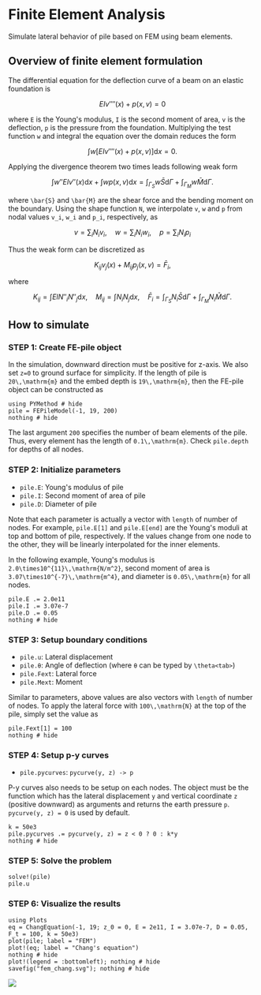 # Finite Element Analysis

Simulate lateral behavior of pile based on FEM using beam elements.

## Overview of finite element formulation

The differential equation for the deflection curve of a beam on an elastic foundation is

```math
EIv''''(x) + p(x,v) = 0
```

where ``E`` is the Young's modulus, ``I`` is the second moment of area, ``v`` is the deflection,
``p`` is the pressure from the foundation.
Multiplying the test function ``w`` and integral the equation over the domain reduces the form

```math
\int w \left[ EIv''''(x) + p(x,v) \right] \mathrm{d}x = 0.
```

Applying the divergence theorem two times leads following weak form

```math
\int w'' EIv''(x) \mathrm{d}x + \int w p(x,v) \mathrm{d}x =
    \int_{\Gamma_S} w \bar{S} \mathrm{d}\Gamma + \int_{\Gamma_M} w \bar{M} \mathrm{d}\Gamma.
```

where ``\bar{S}`` and ``\bar{M}`` are the shear force and the bending moment on the boundary.
Using the shape function ``N``, we interpolate ``v``, ``w`` and ``p`` from nodal values ``v_i``, ``w_i`` and ``p_i``, respectively, as

```math
v = \sum_i N_i v_i,\quad
w = \sum_i N_i w_i,\quad
p = \sum_i N_i p_i
```

Thus the weak form can be discretized as

```math
K_{ij} v_j(x) + M_{ij} p_j(x,v) = \bar{F}_i,
```

where

```math
K_{ij} = \int EI N''_i N''_j \mathrm{d}x,\quad M_{ij} = \int N_i N_j \mathrm{d}x,\quad
    \bar{F}_i = \int_{\Gamma_S} N_i \bar{S} \mathrm{d}\Gamma + \int_{\Gamma_M} N_i \bar{M} \mathrm{d}\Gamma.
```

## How to simulate

### STEP 1: Create FE-pile object

In the simulation, downward direction must be positive for z-axis.
We also set ``z=0`` to ground surface for simplicity.
If the length of pile is ``20\,\mathrm{m}`` and the embed depth is ``19\,\mathrm{m}``, then the FE-pile object can be constructed as

```@example pile
using PYMethod # hide
pile = FEPileModel(-1, 19, 200)
nothing # hide
```

The last argument `200` specifies the number of beam elements of the pile.
Thus, every element has the length of ``0.1\,\mathrm{m}``.
Check `pile.depth` for depths of all nodes.

### STEP 2: Initialize parameters

* `pile.E`: Young's modulus of pile
* `pile.I`: Second moment of area of pile
* `pile.D`: Diameter of pile

Note that each parameter is actually a vector with `length` of number of nodes.
For example, `pile.E[1]` and `pile.E[end]` are the Young's moduli at top and bottom of pile, respectively.
If the values change from one node to the other, they will be linearly interpolated for the inner elements.

In the following example, Young's modulus is ``2.0\times10^{11}\,\mathrm{N/m^2}``,
second moment of area is ``3.07\times10^{-7}\,\mathrm{m^4}``,
and diameter is ``0.05\,\mathrm{m}`` for all nodes.

```@example pile
pile.E .= 2.0e11
pile.I .= 3.07e-7
pile.D .= 0.05
nothing # hide
```

### STEP 3: Setup boundary conditions

* `pile.u`: Lateral displacement
* `pile.θ`: Angle of deflection (where `θ` can be typed by `\theta<tab>`)
* `pile.Fext`: Lateral force
* `pile.Mext`: Moment

Similar to parameters, above values are also vectors with `length` of number of nodes.
To apply the lateral force with ``100\,\mathrm{N}`` at the top of the pile, simply set the value as

```@example pile
pile.Fext[1] = 100
nothing # hide
```

### STEP 4: Setup p-y curves

* `pile.pycurves`: `pycurve(y, z) -> p`

P-y curves also needs to be setup on each nodes.
The object must be the function which has the lateral displacement `y` and
vertical coordinate `z` (positive downward) as arguments and returns the earth pressure `p`.
`pycurve(y, z) = 0` is used by default.

```@example pile
k = 50e3
pile.pycurves .= pycurve(y, z) = z < 0 ? 0 : k*y
nothing # hide
```

### STEP 5: Solve the problem

```@example pile
solve!(pile)
pile.u
```

### STEP 6: Visualize the results

```@example pile
using Plots
eq = ChangEquation(-1, 19; z_0 = 0, E = 2e11, I = 3.07e-7, D = 0.05, F_t = 100, k = 50e3)
plot(pile; label = "FEM")
plot!(eq; label = "Chang's equation")
nothing # hide
plot!(legend = :bottomleft); nothing # hide
savefig("fem_chang.svg"); nothing # hide
```

![](fem_chang.svg)
